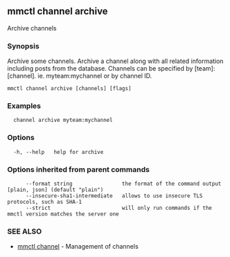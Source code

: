 ## mmctl channel archive

Archive channels

### Synopsis

Archive some channels.
Archive a channel along with all related information including posts from the database.
Channels can be specified by [team]:[channel]. ie. myteam:mychannel or by channel ID.

```
mmctl channel archive [channels] [flags]
```

### Examples

```
  channel archive myteam:mychannel
```

### Options

```
  -h, --help   help for archive
```

### Options inherited from parent commands

```
      --format string                the format of the command output [plain, json] (default "plain")
      --insecure-sha1-intermediate   allows to use insecure TLS protocols, such as SHA-1
      --strict                       will only run commands if the mmctl version matches the server one
```

### SEE ALSO

* [mmctl channel](mmctl_channel.md)	 - Management of channels

